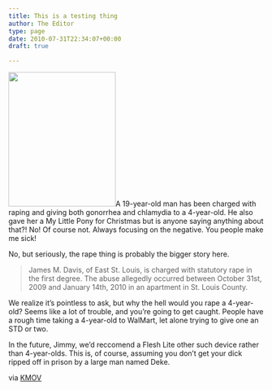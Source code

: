 ```yaml
---
title: This is a testing thing
author: The Editor
type: page
date: 2010-07-31T22:34:07+00:00
draft: true

---
```

[<img class="alignright size-full wp-image-8528" title="james_davis_baby_raper" src="http://media.punchingkitty.com/wordpress/2011/01/james_davis_baby_raper.jpeg" alt="" width="211" height="264" />][1]A 19-year-old man has been charged with raping and giving both gonorrhea and chlamydia to a 4-year-old. He also gave her a My Little Pony for Christmas but is anyone saying anything about that?! No! Of course not. Always focusing on the negative. You people make me sick!

No, but seriously, the rape thing is probably the bigger story here.

> James M. Davis, of East St. Louis, is charged with statutory rape in the first degree. The abuse allegedly occurred between October 31st, 2009 and January 14th, 2010 in an apartment in St. Louis County.

We realize it&#8217;s pointless to ask, but why the hell would you rape a 4-year-old? Seems like a lot of trouble, and you&#8217;re going to get caught. People have a rough time taking a 4-year-old to WalMart, let alone trying to give one an STD or two.

In the future, Jimmy, we&#8217;d reccomend a Flesh Lite other such device rather than 4-year-olds. This is, of course, assuming you don&#8217;t get your dick ripped off in prison by a large man named Deke.

via <a href="http://www.kmov.com/news/local/Man-accused-of-raping-child-who-contracted-STDs-113049294.html" target="_blank">KMOV</a>

 [1]: http://media.punchingkitty.com/wordpress/2011/01/james_davis_baby_raper.jpeg